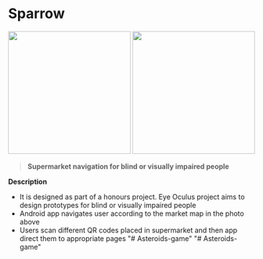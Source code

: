 # Sparrow

<p float="left">
  <img src="https://user-images.githubusercontent.com/47633984/77103999-9124f100-6a1b-11ea-9c0d-acfc34197461.png" height="250" />
  <img src="https://user-images.githubusercontent.com/47633984/77104398-3fc93180-6a1c-11ea-894c-ced2a19ff5c4.png" height="250" />
</p>

> **Supermarket navigation for blind or visually impaired people**

**Description**

- It is designed as part of a honours project. Eye Oculus project aims to design prototypes for blind or visually impaired people
- Android app navigates user according to the market map in the photo above
- Users scan different QR codes placed in supermarket and then app direct them to appropriate pages
"# Asteroids-game" 
"# Asteroids-game" 
